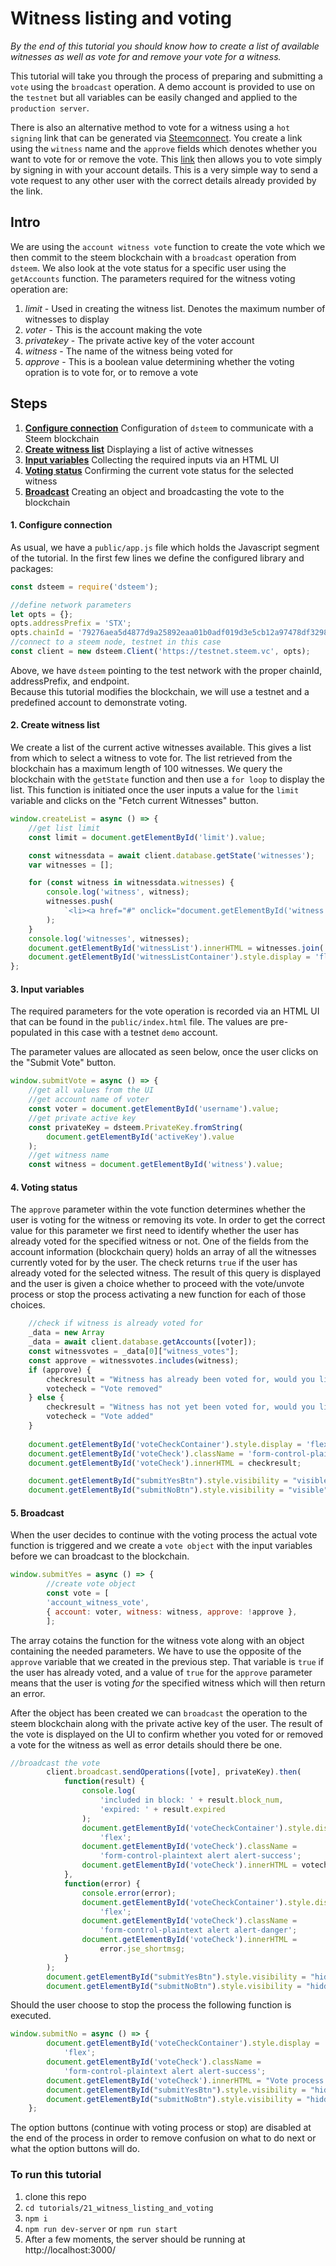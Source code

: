 # Witness listing and voting

_By the end of this tutorial you should know how to create a list of available witnesses as well as vote for and remove your vote for a witness._

This tutorial will take you through the process of preparing and submitting a `vote` using the `broadcast` operation. A demo account is provided to use on the `testnet` but all variables can be easily changed and applied to the `production server`.

There is also an alternative method to vote for a witness using a `hot signing` link that can be generated via [Steemconnect](https://steemconnect.com/sign/). You create a link using the `witness` name and the `approve` fields which denotes whether you want to vote for or remove the vote. This [link](https://v2.steemconnect.com/sign/account-witness-vote?witness=grg&approve=approve) then allows you to vote simply by signing in with your account details. This is a very simple way to send a vote request to any other user with the correct details already provided by the link.

## Intro

We are using the `account witness vote` function to create the vote which we then commit to the steem blockchain with a `broadcast` operation from `dsteem`. We also look at the vote status for a specific user using the `getAccounts` function. The parameters required for the witness voting operation are:

 1. _limit_ - Used in creating the witness list. Denotes the maximum number of witnesses to display
 2. _voter_ - This is the account making the vote
 3. _privatekey_ - The private active key of the voter account
 4. _witness_ - The name of the witness being voted for
 5. _approve_ - This is a boolean value determining whether the voting opration is to vote for, or to remove a vote

## Steps

1.  [**Configure connection**](#connection) Configuration of `dsteem` to communicate with a Steem blockchain
2.  [**Create witness list**](#createlist) Displaying a list of active witnesses
3.  [**Input variables**](#input) Collecting the required inputs via an HTML UI
4.  [**Voting status**](#status) Confirming the current vote status for the selected witness
5.  [**Broadcast**](#broadcast) Creating an object and broadcasting the vote to the blockchain

#### 1. Configure connection<a name="connection"></a>

As usual, we have a `public/app.js` file which holds the Javascript segment of the tutorial. In the first few lines we define the configured library and packages:

```javascript
const dsteem = require('dsteem');

//define network parameters
let opts = {};
opts.addressPrefix = 'STX';
opts.chainId = '79276aea5d4877d9a25892eaa01b0adf019d3e5cb12a97478df3298ccdd01673';
//connect to a steem node, testnet in this case
const client = new dsteem.Client('https://testnet.steem.vc', opts);
```

Above, we have `dsteem` pointing to the test network with the proper chainId, addressPrefix, and endpoint.  
Because this tutorial modifies the blockchain, we will use a testnet and a predefined account to demonstrate voting.

#### 2. Create witness list<a name="createlist"></a>

We create a list of the current active witnesses available. This gives a list from which to select a witness to vote for. The list retrieved from the blockchain has a maximum length of 100 witnesses. We query the blockchain with the `getState` function and then use a `for loop` to display the list. This function is initiated once the user inputs a value for the `limit` variable and clicks on the "Fetch current Witnesses" button.

```javascript
window.createList = async () => {
    //get list limit
    const limit = document.getElementById('limit').value;

    const witnessdata = await client.database.getState('witnesses');
    var witnesses = [];

    for (const witness in witnessdata.witnesses) {
        console.log('witness', witness);
        witnesses.push(
            `<li><a href="#" onclick="document.getElementById('witness').value = '${witness}';">${witness}</a></li>`
        );
    }
    console.log('witnesses', witnesses);
    document.getElementById('witnessList').innerHTML = witnesses.join('');
    document.getElementById('witnessListContainer').style.display = 'flex';
};
```

#### 3. Input variables<a name="input"></a>

The required parameters for the vote operation is recorded via an HTML UI that can be found in the `public/index.html` file. The values are pre-populated in this case with a testnet `demo` account.

The parameter values are allocated as seen below, once the user clicks on the "Submit Vote" button.

```javascript
window.submitVote = async () => {
    //get all values from the UI
    //get account name of voter
    const voter = document.getElementById('username').value;
    //get private active key
    const privateKey = dsteem.PrivateKey.fromString(
        document.getElementById('activeKey').value
    );
    //get witness name
    const witness = document.getElementById('witness').value;
```

#### 4. Voting status<a name="status"></a>

The `approve` parameter within the vote function determines whether the user is voting for the witness or removing its vote. In order to get the correct value for this parameter we first need to identify whether the user has already voted for the specified witness or not. One of the fields from the account information (blockchain query) holds an array of all the witnesses currently voted for by the user. The check returns `true` if the user has already voted for the selected witness. The result of this query is displayed and the user is given a choice whether to proceed with the vote/unvote process or stop the process activating a new function for each of those choices.

```javascript
    //check if witness is already voted for
    _data = new Array
    _data = await client.database.getAccounts([voter]);
    const witnessvotes = _data[0]["witness_votes"];
    const approve = witnessvotes.includes(witness);
    if (approve) {
        checkresult = "Witness has already been voted for, would you like to remove vote?"
        votecheck = "Vote removed"
    } else {
        checkresult = "Witness has not yet been voted for, would you like to vote?"
        votecheck = "Vote added"
    }
    
    document.getElementById('voteCheckContainer').style.display = 'flex';
    document.getElementById('voteCheck').className = 'form-control-plaintext alert alert-success';
    document.getElementById('voteCheck').innerHTML = checkresult;

    document.getElementById("submitYesBtn").style.visibility = "visible";
    document.getElementById("submitNoBtn").style.visibility = "visible";

```

#### 5. Broadcast<a name="broadcast"></a>

When the user decides to continue with the voting process the actual vote function is triggered and we create a `vote object` with the input variables before we can broadcast to the blockchain.

```javascript
window.submitYes = async () => {
        //create vote object
        const vote = [
        'account_witness_vote',
        { account: voter, witness: witness, approve: !approve },
        ];
```

The array cotains the function for the witness vote along with an object containing the needed parameters. We have to use the opposite of the `approve` variable that we created in the previous step. That variable is `true` if the user has already voted, and a value of `true` for the `approve` parameter means that the user is voting _for_ the specified witness which will then return an error.

After the object has been created we can `broadcast` the operation to the steem blockchain along with the private active key of the user. The result of the vote is displayed on the UI to confirm whether you voted for or removed a vote for the witness as well as error details should there be one.

```javascript
//broadcast the vote
        client.broadcast.sendOperations([vote], privateKey).then(
            function(result) {
                console.log(
                    'included in block: ' + result.block_num,
                    'expired: ' + result.expired
                );
                document.getElementById('voteCheckContainer').style.display =
                    'flex';
                document.getElementById('voteCheck').className =
                    'form-control-plaintext alert alert-success';
                document.getElementById('voteCheck').innerHTML = votecheck;
            },
            function(error) {
                console.error(error);
                document.getElementById('voteCheckContainer').style.display =
                    'flex';
                document.getElementById('voteCheck').className =
                    'form-control-plaintext alert alert-danger';
                document.getElementById('voteCheck').innerHTML =
                    error.jse_shortmsg;
            }
        );
        document.getElementById("submitYesBtn").style.visibility = "hidden";
        document.getElementById("submitNoBtn").style.visibility = "hidden";
```

Should the user choose to stop the process the following function is executed.

```javascript
window.submitNo = async () => {
        document.getElementById('voteCheckContainer').style.display =
            'flex';
        document.getElementById('voteCheck').className =
            'form-control-plaintext alert alert-success';
        document.getElementById('voteCheck').innerHTML = "Vote process has ben cancelled";
        document.getElementById("submitYesBtn").style.visibility = "hidden";
        document.getElementById("submitNoBtn").style.visibility = "hidden";
    };
```

The option buttons (continue with voting process or stop) are disabled at the end of the process in order to remove confusion on what to do next or what the option buttons will do.

### To run this tutorial

 1. clone this repo
 2. `cd tutorials/21_witness_listing_and_voting`
 3. `npm i`
 4. `npm run dev-server` or `npm run start`
 5. After a few moments, the server should be running at http://localhost:3000/
